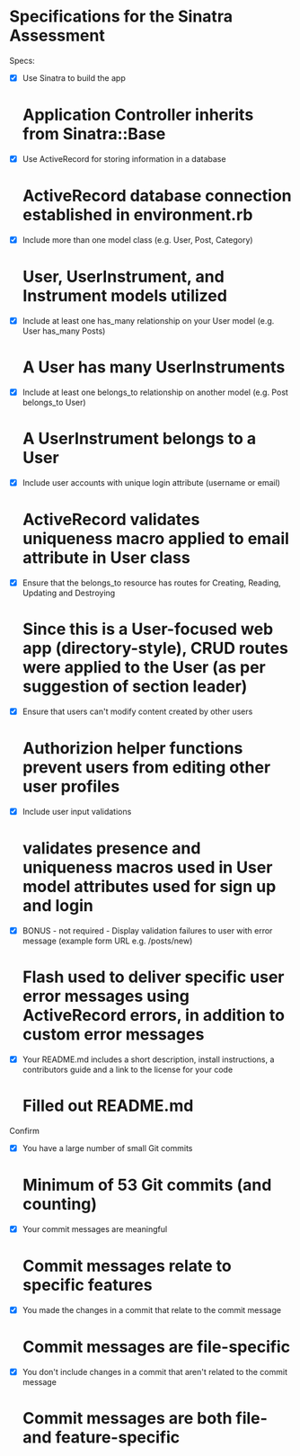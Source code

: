 # Specifications for the Sinatra Assessment

Specs:
- [x] Use Sinatra to build the app
    # Application Controller inherits from Sinatra::Base
- [x] Use ActiveRecord for storing information in a database
    # ActiveRecord database connection established in environment.rb
- [x] Include more than one model class (e.g. User, Post, Category)
    # User, UserInstrument, and Instrument models utilized
- [x] Include at least one has_many relationship on your User model (e.g. User has_many Posts)
    # A User has many UserInstruments
- [x] Include at least one belongs_to relationship on another model (e.g. Post belongs_to User)
    # A UserInstrument belongs to a User
- [x] Include user accounts with unique login attribute (username or email)
    # ActiveRecord validates uniqueness macro applied to email attribute in User class
- [x] Ensure that the belongs_to resource has routes for Creating, Reading, Updating and Destroying
    # Since this is a User-focused web app (directory-style), CRUD routes were applied to the User (as per suggestion of section leader)
- [x] Ensure that users can't modify content created by other users
    # Authorizion helper functions prevent users from editing other user profiles
- [x] Include user input validations
    # validates presence and uniqueness macros used in User model attributes used for sign up and login
- [x] BONUS - not required - Display validation failures to user with error message (example form URL e.g. /posts/new)
    # Flash used to deliver specific user error messages using ActiveRecord errors, in addition to custom error messages
- [x] Your README.md includes a short description, install instructions, a contributors guide and a link to the license for your code
    # Filled out README.md

Confirm
- [x] You have a large number of small Git commits
    # Minimum of 53 Git commits (and counting)
- [x] Your commit messages are meaningful
    # Commit messages relate to specific features
- [x] You made the changes in a commit that relate to the commit message
    # Commit messages are file-specific
- [x] You don't include changes in a commit that aren't related to the commit message
    # Commit messages are both file- and feature-specific